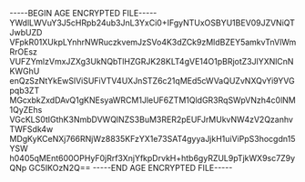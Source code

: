 -----BEGIN AGE ENCRYPTED FILE-----
YWdlLWVuY3J5cHRpb24ub3JnL3YxCi0+IFgyNTUxOSBYU1BEV09JZVNiQTJwbUZD
VFpkR01XUkpLYnhrNWRuczkvemJzSVo4K3dZCk9zMldBZEY5amkvTnVlWmRrOEsz
VUFZYmlzVmxJZXg3UkNQbTlHZGRJK28KLT4gVE14O1pBRjotZ3JlYXNlCnNKWGhU
enQzSzNtYkEwSlViSUFiVTV4UXJnSTZ6c21qMEd5cWVaQUZvNXQvYi9YVGpqb3ZT
MGcxbkZxdDAvQ1gKNEsyaWRCM1JleUF6ZTM1QldGR3RqSWpVNzh4c0lNM1QyZEhs
VGcKLS0tIGthK3NmbDVWQlNZS3BuM3RER2pEUFJrMUkvNW4zV2QzanhvTWFSdk4w
MDgKyKCeNXj766RNjWz8835KFzYX1e73SAT4gyyaJjkH1uiViPpS3hocgdn15YSW
h0405qMEnt600OPHyF0jRrf3XnjYfkpDrvkH+htb6gyRZUL9pTjkWX9sc7Z9yQNp
GC5IKOzN2Q==
-----END AGE ENCRYPTED FILE-----
